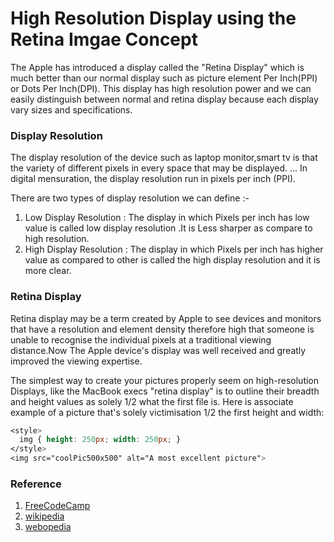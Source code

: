 # High Resolution Display using the Retina Imgae Concept

The Apple has introduced a display called the "Retina Display" which is much better than our normal display such as picture element Per Inch(PPI) or Dots Per Inch(DPI).
This display has high resolution power and we can easily distinguish between normal and retina display because each display vary sizes and specifications.

### Display Resolution

The display resolution of the device such as laptop monitor,smart tv is that the variety of different pixels in every space that may be displayed. ... In digital mensuration, the display resolution run in pixels per inch (PPI).

There are two types of display resolution we can define :-

1) Low Display Resolution : The display in which Pixels per inch has low value is called low display resolution .It is Less sharper as compare to high resolution.
2) High Display Resolution : The display in which Pixels per inch has higher value as compared to other is called the high display resolution and it is more clear.

### Retina Display

Retina display may be a term created by Apple to see devices and monitors that have a resolution and element density therefore high that someone is unable to recognise the individual pixels at a traditional viewing distance.Now The Apple device's display was well received and greatly improved the viewing expertise.

The simplest way to create your pictures properly seem on high-resolution Displays, like the MacBook execs "retina display" is to outline their breadth and height values as solely 1/2 what the first file is. Here is associate example of a picture that's solely victimisation 1/2 the first height and width:

```css
<style>
  img { height: 250px; width: 250px; }
</style>
<img src="coolPic500x500" alt="A most excellent picture">
```

### Reference

1. [FreeCodeCamp](https://www.freecodecamp.org/learn/responsive-web-design/responsive-web-design-principles/use-a-retina-image-for-higher-resolution-displays)
2. [wikipedia](https://en.wikipedia.org/wiki/Display_resolution)
3. [webopedia](https://www.webopedia.com/definitions/retina-display/)
